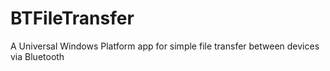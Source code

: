 # BTFileTransfer
A Universal Windows Platform app for simple file transfer between devices via Bluetooth
